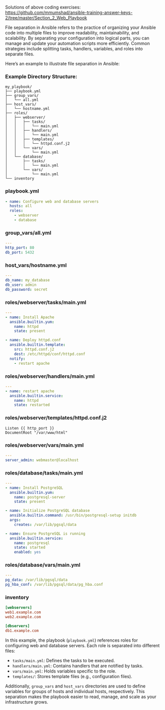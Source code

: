 Solutions of above coding exercises: 
https://github.com/mmumshad/ansible-training-answer-keys-2/tree/master/Section_2_Web_Playbook

File separation in Ansible refers to the practice of organizing your Ansible code into multiple files to improve readability, maintainability, and scalability. By separating your configuration into logical parts, you can manage and update your automation scripts more efficiently. Common strategies include splitting tasks, handlers, variables, and roles into separate files.

Here’s an example to illustrate file separation in Ansible:

### Example Directory Structure:

```plaintext
my_playbook/
├── playbook.yml
├── group_vars/
│   └── all.yml
├── host_vars/
│   └── hostname.yml
├── roles/
│   ├── webserver/
│   │   ├── tasks/
│   │   │   └── main.yml
│   │   ├── handlers/
│   │   │   └── main.yml
│   │   ├── templates/
│   │   │   └── httpd.conf.j2
│   │   └── vars/
│   │       └── main.yml
│   └── database/
│       ├── tasks/
│       │   └── main.yml
│       └── vars/
│           └── main.yml
└── inventory
```

### playbook.yml

```yaml
- name: Configure web and database servers
  hosts: all
  roles:
    - webserver
    - database
```

### group_vars/all.yml

```yaml
---
http_port: 80
db_port: 5432
```

### host_vars/hostname.yml

```yaml
---
db_name: my_database
db_user: admin
db_password: secret
```

### roles/webserver/tasks/main.yml

```yaml
---
- name: Install Apache
  ansible.builtin.yum:
    name: httpd
    state: present

- name: Deploy httpd.conf
  ansible.builtin.template:
    src: httpd.conf.j2
    dest: /etc/httpd/conf/httpd.conf
  notify:
    - restart apache
```

### roles/webserver/handlers/main.yml

```yaml
---
- name: restart apache
  ansible.builtin.service:
    name: httpd
    state: restarted
```

### roles/webserver/templates/httpd.conf.j2

```jinja
Listen {{ http_port }}
DocumentRoot "/var/www/html"
```

### roles/webserver/vars/main.yml

```yaml
---
server_admin: webmaster@localhost
```

### roles/database/tasks/main.yml

```yaml
---
- name: Install PostgreSQL
  ansible.builtin.yum:
    name: postgresql-server
    state: present

- name: Initialize PostgreSQL database
  ansible.builtin.command: /usr/bin/postgresql-setup initdb
  args:
    creates: /var/lib/pgsql/data

- name: Ensure PostgreSQL is running
  ansible.builtin.service:
    name: postgresql
    state: started
    enabled: yes
```

### roles/database/vars/main.yml

```yaml
---
pg_data: /var/lib/pgsql/data
pg_hba_conf: /var/lib/pgsql/data/pg_hba.conf
```

### inventory

```ini
[webservers]
web1.example.com
web2.example.com

[dbservers]
db1.example.com
```

In this example, the playbook (`playbook.yml`) references roles for configuring web and database servers. Each role is separated into different files:

- `tasks/main.yml`: Defines the tasks to be executed.
- `handlers/main.yml`: Contains handlers that are notified by tasks.
- `vars/main.yml`: Holds variables specific to the role.
- `templates/`: Stores template files (e.g., configuration files).

Additionally, `group_vars` and `host_vars` directories are used to define variables for groups of hosts and individual hosts, respectively. This separation makes the playbook easier to read, manage, and scale as your infrastructure grows.

